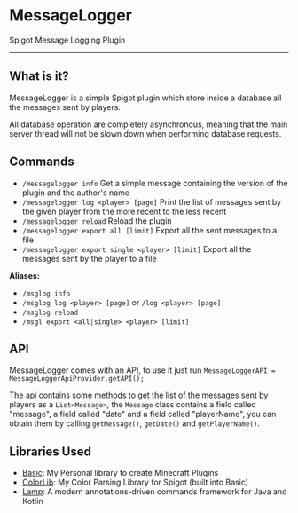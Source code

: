 # MessageLogger
Spigot Message Logging Plugin
***
## What is it?

MessageLogger is a simple Spigot plugin which store inside a database all the messages sent by players.

All database operation are completely asynchronous, meaning that the main server thread will not be slown down when performing database requests.

## Commands
- ```/messagelogger info``` Get a simple message containing the version of the plugin and the author's name
- ```/messagelogger log <player> [page]``` Print the list of messages sent by the given player from the more recent to the less recent
- ```/messagelogger reload``` Reload the plugin
- ```/messagelogger export all [limit]``` Export all the sent messages to a file
- ```/messagelogger export single <player> [limit]``` Export all the messages sent by the player to a file
  
**Aliases:**
- ```/msglog info```
- ```/msglog log <player> [page]``` or ```/log <player> [page]```
- ```/msglog reload```
- ```/msgl export <all|single> <player> [limit]```

## API

MessageLogger comes with an API, to use it just run ```MessageLoggerAPI = MessageLoggerApiProvider.getAPI();```

The api contains some methods to get the list of the messages sent by players as a ```List<Message>```, the ```Message``` class contains a field called "message", a field called "date" and a field called "playerName", you can obtain them by calling ```getMessage()```, ```getDate()``` and ```getPlayerName()```.

## Libraries Used
- [Basic](https://github.com/Asintotoo/Basic): My Personal library to create Minecraft Plugins
- [ColorLib](https://github.com/Asintotoo/ColorLib): My Color Parsing Library for Spigot (built into Basic)
- [Lamp](https://github.com/Revxrsal/Lamp/): A modern annotations-driven commands framework for Java and Kotlin

